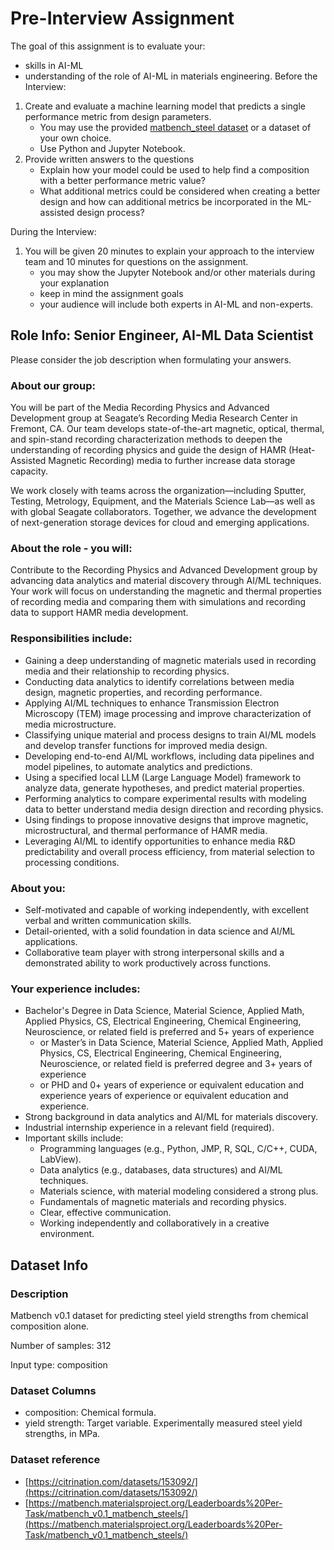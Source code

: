 # Pre-Interview Assignment

The goal of this assignment is to evaluate your:
- skills in AI-ML
- understanding of the role of AI-ML in materials engineering.
Before the Interview:
1. Create and evaluate a machine learning model that predicts a single performance metric from design parameters.
    - You may use the provided [matbench_steel dataset](#dataset-info) or a dataset of your own choice. 
    - Use Python and Jupyter Notebook.
2. Provide written answers to the questions
    - Explain how your model could be used to help find a composition with a better performance metric value?
    - What additional metrics could be considered when creating a better design and how can additional metrics be incorporated in the ML-assisted design process?

During the Interview:
1. You will be given 20 minutes to explain your approach to the interview team and 10 minutes for questions on the assignment.
    - you may show the Jupyter Notebook and/or other materials during your explanation
    - keep in mind the assignment goals 
    - your audience will include both experts in AI-ML and non-experts.


## Role Info: Senior Engineer, AI-ML Data Scientist

Please consider the job description when formulating your answers.

### About our group:

You will be part of the Media Recording Physics and Advanced Development group at Seagate’s Recording Media Research Center in Fremont, CA. Our team develops state-of-the-art magnetic, optical, thermal, and spin-stand recording characterization methods to deepen the understanding of recording physics and guide the design of HAMR (Heat-Assisted Magnetic Recording) media to further increase data storage capacity.

We work closely with teams across the organization—including Sputter, Testing, Metrology, Equipment, and the Materials Science Lab—as well as with global Seagate collaborators. Together, we advance the development of next-generation storage devices for cloud and emerging applications.

### About the role - you will:

Contribute to the Recording Physics and Advanced Development group by advancing data analytics and material discovery through AI/ML techniques. Your work will focus on understanding the magnetic and thermal properties of recording media and comparing them with simulations and recording data to support HAMR media development.

### Responsibilities include:

- Gaining a deep understanding of magnetic materials used in recording media and their relationship to recording physics.
- Conducting data analytics to identify correlations between media design, magnetic properties, and recording performance.
- Applying AI/ML techniques to enhance Transmission Electron Microscopy (TEM) image processing and improve characterization of media microstructure.
- Classifying unique material and process designs to train AI/ML models and develop transfer functions for improved media design.
- Developing end-to-end AI/ML workflows, including data pipelines and model pipelines, to automate analytics and predictions.
- Using a specified local LLM (Large Language Model) framework to analyze data, generate hypotheses, and predict material properties.
- Performing analytics to compare experimental results with modeling data to better understand media design direction and recording physics.
- Using findings to propose innovative designs that improve magnetic, microstructural, and thermal performance of HAMR media.
- Leveraging AI/ML to identify opportunities to enhance media R&D predictability and overall process efficiency, from material selection to processing conditions.
 
### About you:

- Self-motivated and capable of working independently, with excellent verbal and written communication skills.
- Detail-oriented, with a solid foundation in data science and AI/ML applications.
- Collaborative team player with strong interpersonal skills and a demonstrated ability to work productively across functions.
 
### Your experience includes:

- Bachelor's Degree in Data Science, Material Science, Applied Math, Applied Physics, CS, Electrical Engineering, Chemical Engineering, Neuroscience, or related field is preferred and 5+ years of experience 
    - or Master’s in Data Science, Material Science, Applied Math, Applied Physics, CS, Electrical Engineering, Chemical Engineering, Neuroscience, or related field is preferred degree and 3+ years of experience
    - or PHD and 0+ years of experience or equivalent education and experience years of experience or equivalent education and experience.
- Strong background in data analytics and AI/ML for materials discovery.
- Industrial internship experience in a relevant field (required).
- Important skills include: 
    - Programming languages (e.g., Python, JMP, R, SQL, C/C++, CUDA, LabView).
    - Data analytics (e.g., databases, data structures) and AI/ML techniques.
    - Materials science, with material modeling considered a strong plus.
    - Fundamentals of magnetic materials and recording physics.
    - Clear, effective communication.
    - Working independently and collaboratively in a creative environment.

## Dataset Info

### Description

Matbench v0.1 dataset for predicting steel yield strengths from chemical composition alone.

Number of samples: 312

Input type: composition

### Dataset Columns

- composition: Chemical formula.
- yield strength: Target variable. Experimentally measured steel yield strengths, in MPa.

### Dataset reference

- [https://citrination.com/datasets/153092/](https://citrination.com/datasets/153092/)
- [https://matbench.materialsproject.org/Leaderboards%20Per-Task/matbench_v0.1_matbench_steels/](https://matbench.materialsproject.org/Leaderboards%20Per-Task/matbench_v0.1_matbench_steels/)